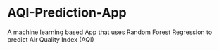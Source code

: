 # AQI-Prediction-App
A machine learning based App that uses Random Forest Regression to predict Air Quality Index (AQI)
